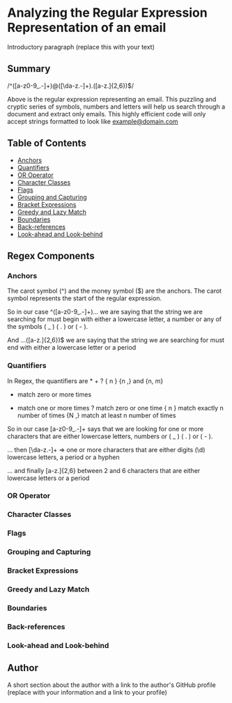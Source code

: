 # Analyzing the Regular Expression Representation of an email

Introductory paragraph (replace this with your text)

## Summary

/^([a-z0-9_\.-]+)@([\da-z\.-]+)\.([a-z\.]{2,6})$/

Above is the regular expression representing an email.  This puzzling and cryptic series of symbols, numbers and letters will help us search through a document and extract only emails.  This highly efficient code will only accept strings formatted to look like example@domain.com

## Table of Contents

- [Anchors](#anchors)
- [Quantifiers](#quantifiers)
- [OR Operator](#or-operator)
- [Character Classes](#character-classes)
- [Flags](#flags)
- [Grouping and Capturing](#grouping-and-capturing)
- [Bracket Expressions](#bracket-expressions)
- [Greedy and Lazy Match](#greedy-and-lazy-match)
- [Boundaries](#boundaries)
- [Back-references](#back-references)
- [Look-ahead and Look-behind](#look-ahead-and-look-behind)

## Regex Components

### Anchors
The carot symbol (^) and the money symbol ($) are the anchors.  The carot symbol represents the start of the regular expression.  

So in our case ^([a-z0-9_\.-]+)... we are saying that the string we are searching for must begin with either a lowercase letter, a number or any of the symbols ( _ ) ( . ) or ( - ).

And ...([a-z\.]{2,6})$ we are saying that the string we are searching for must end with either a lowercase letter or a period
 
### Quantifiers
In Regex, the quantifiers are * + ? { n } {n ,} and {n, m}

* match zero or more times
+ match one or more times
? match zero or one time
{ n } match exactly n number of times
{N ,} match at least n number of times

So in our case [a-z0-9_\.-]+ says that we are looking for one or more characters that are either lowercase letters, numbers or ( _ ) ( . ) or ( - ).

... then [\da-z\.-]+ => one or more characters that are either digits (\d) lowercase letters, a period or a hyphen

... and finally [a-z\.]{2,6} between 2 and 6 characters that are either lowercase letters or a period
### OR Operator

### Character Classes

### Flags

### Grouping and Capturing

### Bracket Expressions

### Greedy and Lazy Match

### Boundaries

### Back-references

### Look-ahead and Look-behind

## Author

A short section about the author with a link to the author's GitHub profile (replace with your information and a link to your profile)
